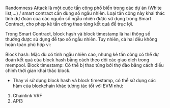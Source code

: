 Randomness Attack là một cuộc tấn công phổ biến trong các dự án (White list,...) / smart contract cần dùng số ngẫu nhiên. Loại tấn công này khai thác tính dự đoán của các nguồn số ngẫu nhiên được sử dụng trong Smart Contract, cho phép kẻ tấn công thao túng kết quả để trục lợi.

Trong Smart Contract, block hash và block timestamp là hai thông số thường được sử dụng để tạo số ngẫu nhiên. Tuy nhiên, cả hai đều không hoàn toàn phù hợp vì:

Block hash: Mặc dù có tính ngẫu nhiên cao, nhưng kẻ tấn công có thể dự đoán kết quả của block hash bằng cách theo dõi các giao dịch trong mempool.
Block timestamp: Có thể bị thao túng bởi thợ đào bằng cách điều chỉnh thời gian khai thác block.
- Thay vì sử dụng block hash và block timestamp, có thể sử dụng các hàm của blockchain khác tương tác tốt với EVM như:

1. Chainlink VRF
2. API3
